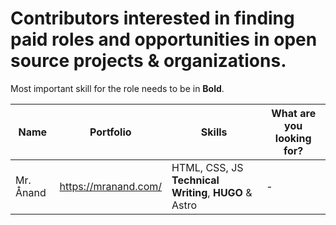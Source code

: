 # Contributors interested in finding paid roles and opportunities in open source projects & organizations.
Most important skill for the role needs to be in **Bold**.

 Name | Portfolio | Skills | What are you looking for? | 
 ---------------------- | ------------------------| --------- | ------- 
 Mr. Ånand | https://mranand.com/ | HTML, CSS, JS **Technical Writing**, **HUGO** & Astro|  -
